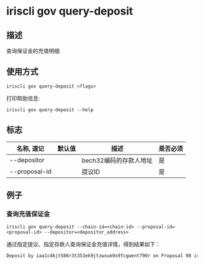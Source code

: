 # iriscli gov query-deposit

## 描述

查询保证金的充值明细

## 使用方式

```
iriscli gov query-deposit <flags>
```
打印帮助信息:

```
iriscli gov query-deposit --help
```
## 标志

| 名称, 速记       | 默认值 | 描述                | 是否必须 |
| --------------- | ---- | ------------------- | ------- |
| --depositor     |      | bech32编码的存款人地址 | 是      |
| --proposal-id   |      | 提议ID               | 是      |

## 例子

### 查询充值保证金

```shell
iriscli gov query-deposit --chain-id=<chain-id> --proposal-id=<proposal-id> --depositor=<depositor_address>
```

通过指定提议、指定存款人查询保证金充值详情，得到结果如下：

```txt
Deposit by iaa1c4kjt586r3t353ek9jtzwxum9x9fcgwent790r on Proposal 90 is for the amount 995iris
```
